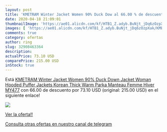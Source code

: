 ```yaml
---
layout: post
title: 'KMETRAM Winter Jacket Women 90% Duck Dow al 66.00 % de descuento'
date: 2020-04-18 21:09:01
thumbnailImage: 'https://ae01.alicdn.com/kf/HTB1_Z.adyb.BuNjt_jDq6zOzpXak/KMETRAM-Winter-Jacket-Women-90-Duck-Down-Jacket-Woman-Hooded-Puffer-Jackets-Korean-Thick-Warm-Parka.jpg_350x350._SL200_.jpg'
images: [ 'https://ae01.alicdn.com/kf/HTB1_Z.adyb.BuNjt_jDq6zOzpXak/KMETRAM-Winter-Jacket-Women-90-Duck-Down-Jacket-Woman-Hooded-Puffer-Jackets-Korean-Thick-Warm-Parka.jpg_350x350._SL200_.jpg' ]
comments: true
category: ofertas
author: ring
slug: 32908463364
description:
actualPrice: 73.10 USD
comparePrice: 215.00 USD
inStock: true
---
```


Está [KMETRAM Winter Jacket Women 90% Duck Down Jacket Woman Hooded Puffer Jackets Korean Thick Warm Parka Manteau Femme Hiver MY477](https://www.amazon.com/dp/32908463364/?tag=redken08-20) con 66.00 de descuento por 73.10 USD (original: 215.00 USD) en el siguiente enlace!

[![](https://ae01.alicdn.com/kf/HTB1_Z.adyb.BuNjt_jDq6zOzpXak/KMETRAM-Winter-Jacket-Women-90-Duck-Down-Jacket-Woman-Hooded-Puffer-Jackets-Korean-Thick-Warm-Parka.jpg_350x350._SL200_.jpg)](https://www.amazon.com/dp/32908463364/?tag=redken08-20)

[Ver la oferta!!](https://www.amazon.com/dp/32908463364/?tag=redken08-20)

[Consulta otras ofertas en nuestro canal de telegram](https://t.me/s/ofertas25)
